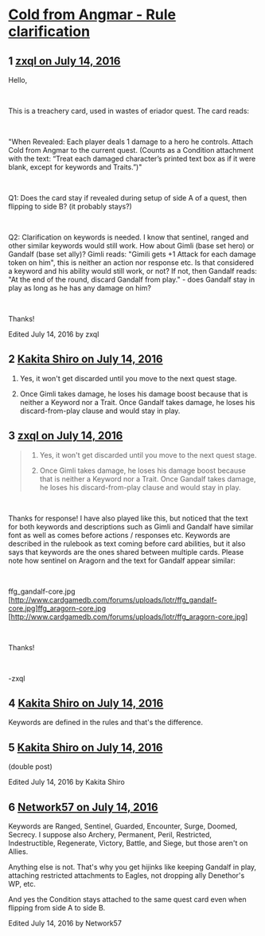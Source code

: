 # [Cold from Angmar - Rule clarification](https://community.fantasyflightgames.com/topic/224995-cold-from-angmar-rule-clarification/)

## 1 [zxql on July 14, 2016](https://community.fantasyflightgames.com/topic/224995-cold-from-angmar-rule-clarification/?do=findComment&comment=2310196)

Hello,

 

This is a treachery card, used in wastes of eriador quest. The card reads:

 

"When Revealed: Each player deals 1 damage to a hero he controls. Attach Cold from Angmar to the current quest. (Counts as a Condition attachment with the text: “Treat each damaged character’s printed text box as if it were blank, except for keywords and Traits.”)"

 

Q1: Does the card stay if revealed during setup of side A of a quest, then flipping to side B? (it probably stays?)

 

Q2: Clarification on keywords is needed. I know that sentinel, ranged and other similar keywords would still work. How about Gimli (base set hero) or Gandalf (base set ally)? Gimli reads: "Gimili gets +1 Attack for each damage token on him", this is neither an action nor response etc. Is that considered a keyword and his ability would still work, or not? If not, then Gandalf reads: "At the end of the round, discard Gandalf from play." - does Gandalf stay in play as long as he has any damage on him?

 

Thanks!

Edited July 14, 2016 by zxql

## 2 [Kakita Shiro on July 14, 2016](https://community.fantasyflightgames.com/topic/224995-cold-from-angmar-rule-clarification/?do=findComment&comment=2310201)

1) Yes, it won't get discarded until you move to the next quest stage.

2) Once Gimli takes damage, he loses his damage boost because that is neither a Keyword nor a Trait. Once Gandalf takes damage, he loses his discard-from-play clause and would stay in play.

## 3 [zxql on July 14, 2016](https://community.fantasyflightgames.com/topic/224995-cold-from-angmar-rule-clarification/?do=findComment&comment=2310210)

> 1) Yes, it won't get discarded until you move to the next quest stage.
> 
> 2) Once Gimli takes damage, he loses his damage boost because that is neither a Keyword nor a Trait. Once Gandalf takes damage, he loses his discard-from-play clause and would stay in play.

 

Thanks for response! I have also played like this, but noticed that the text for both keywords and descriptions such as Gimli and Gandalf have similar font as well as comes before actions / responses etc. Keywords are described in the rulebook as text coming before card abilities, but it also says that keywords are the ones shared between multiple cards. Please note how sentinel on Aragorn and the text for Gandalf appear similar:

 

ffg_gandalf-core.jpg [http://www.cardgamedb.com/forums/uploads/lotr/ffg_gandalf-core.jpg]ffg_aragorn-core.jpg [http://www.cardgamedb.com/forums/uploads/lotr/ffg_aragorn-core.jpg]

 

Thanks!

 

-zxql

## 4 [Kakita Shiro on July 14, 2016](https://community.fantasyflightgames.com/topic/224995-cold-from-angmar-rule-clarification/?do=findComment&comment=2310218)

Keywords are defined in the rules and that's the difference.

## 5 [Kakita Shiro on July 14, 2016](https://community.fantasyflightgames.com/topic/224995-cold-from-angmar-rule-clarification/?do=findComment&comment=2310219)

(double post)

Edited July 14, 2016 by Kakita Shiro

## 6 [Network57 on July 14, 2016](https://community.fantasyflightgames.com/topic/224995-cold-from-angmar-rule-clarification/?do=findComment&comment=2310224)

Keywords are Ranged, Sentinel, Guarded, Encounter, Surge, Doomed, Secrecy. I suppose also Archery, Permanent, Peril, Restricted, Indestructible, Regenerate, Victory, Battle, and Siege, but those aren't on Allies.

Anything else is not. That's why you get hijinks like keeping Gandalf in play, attaching restricted attachments to Eagles, not dropping ally Denethor's WP, etc.

And yes the Condition stays attached to the same quest card even when flipping from side A to side B.

Edited July 14, 2016 by Network57

